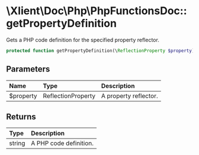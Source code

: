 # \\Xlient\\Doc\\Php\\PhpFunctionsDoc::getPropertyDefinition

Gets a PHP code definition for the specified property reflector.

```php
protected function getPropertyDefinition(\ReflectionProperty $property): string
```

## Parameters

| Name | Type | Description |
| :--- | :--- | :--- |
| $property | ReflectionProperty | A property reflector. |

## Returns

| Type | Description |
| :--- | :--- |
| string | A PHP code definition. |